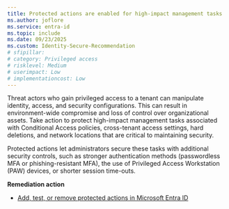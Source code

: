 ```yaml
---
title: Protected actions are enabled for high-impact management tasks
ms.author: joflore
ms.service: entra-id
ms.topic: include
ms.date: 09/23/2025
ms.custom: Identity-Secure-Recommendation
# sfipillar: 
# category: Privileged access
# risklevel: Medium
# userimpact: Low
# implementationcost: Low
---
```

Threat actors who gain privileged access to a tenant can manipulate identity, access, and security configurations. This can result in environment-wide compromise and loss of control over organizational assets. Take action to protect high-impact management tasks associated with Conditional Access policies, cross-tenant access settings, hard deletions, and network locations that are critical to maintaining security.

Protected actions let administrators secure these tasks with additional security controls, such as stronger authentication methods (passwordless MFA or phishing-resistant MFA), the use of Privileged Access Workstation (PAW) devices, or shorter session time-outs.

**Remediation action**

- [Add, test, or remove protected actions in Microsoft Entra ID](/entra/identity/role-based-access-control/protected-actions-add)
